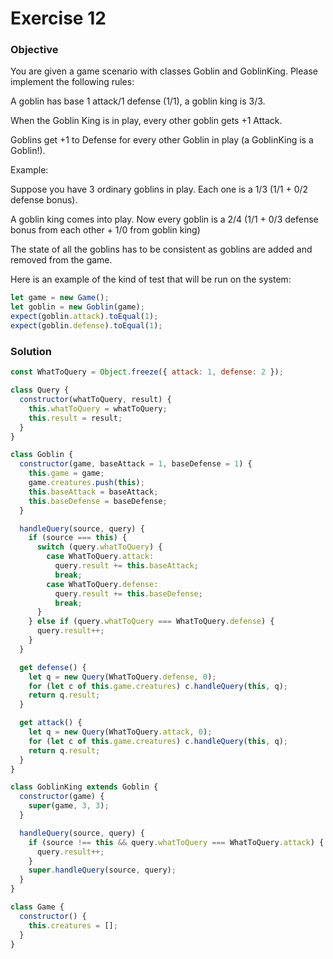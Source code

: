 # Exercise 12

### Objective

You are given a game scenario with classes Goblin and GoblinKing. Please implement the following rules:

A goblin has base 1 attack/1 defense (1/1), a goblin king is 3/3.

When the Goblin King is in play, every other goblin gets +1 Attack.

Goblins get +1 to Defense for every other Goblin in play (a GoblinKing is a Goblin!).

Example:

Suppose you have 3 ordinary goblins in play. Each one is a 1/3 (1/1 + 0/2 defense bonus).

A goblin king comes into play. Now every goblin is a 2/4 (1/1 + 0/3 defense bonus from each other + 1/0 from goblin king)

The state of all the goblins has to be consistent as goblins are added and removed from the game.

Here is an example of the kind of test that will be run on the system:

```javascript
let game = new Game();
let goblin = new Goblin(game);
expect(goblin.attack).toEqual(1);
expect(goblin.defense).toEqual(1);
```

### Solution

```javascript
const WhatToQuery = Object.freeze({ attack: 1, defense: 2 });

class Query {
  constructor(whatToQuery, result) {
    this.whatToQuery = whatToQuery;
    this.result = result;
  }
}

class Goblin {
  constructor(game, baseAttack = 1, baseDefense = 1) {
    this.game = game;
    game.creatures.push(this);
    this.baseAttack = baseAttack;
    this.baseDefense = baseDefense;
  }

  handleQuery(source, query) {
    if (source === this) {
      switch (query.whatToQuery) {
        case WhatToQuery.attack:
          query.result += this.baseAttack;
          break;
        case WhatToQuery.defense:
          query.result += this.baseDefense;
          break;
      }
    } else if (query.whatToQuery === WhatToQuery.defense) {
      query.result++;
    }
  }

  get defense() {
    let q = new Query(WhatToQuery.defense, 0);
    for (let c of this.game.creatures) c.handleQuery(this, q);
    return q.result;
  }

  get attack() {
    let q = new Query(WhatToQuery.attack, 0);
    for (let c of this.game.creatures) c.handleQuery(this, q);
    return q.result;
  }
}

class GoblinKing extends Goblin {
  constructor(game) {
    super(game, 3, 3);
  }

  handleQuery(source, query) {
    if (source !== this && query.whatToQuery === WhatToQuery.attack) {
      query.result++;
    }
    super.handleQuery(source, query);
  }
}

class Game {
  constructor() {
    this.creatures = [];
  }
}
```

